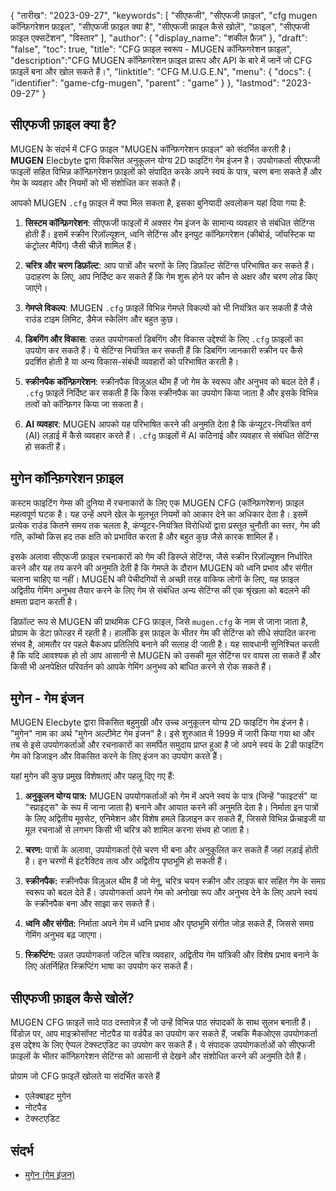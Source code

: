 {
"तारीख": "2023-09-27",
  "keywords": [
"सीएफजी",
"सीएफजी फ़ाइल",
"cfg mugen कॉन्फ़िगरेशन फ़ाइल",
"सीएफजी फ़ाइल क्या है",
"सीएफजी फ़ाइल कैसे खोलें",
"फ़ाइल",
"सीएफजी फ़ाइल एक्सटेंशन",
"विस्तार"
],
  "author": {
"display_name": "शकील फ़ैज़"
},
"draft": "false",
"toc": true,
"title": "CFG फ़ाइल स्वरूप - MUGEN कॉन्फ़िगरेशन फ़ाइल",
  "description":"CFG MUGEN कॉन्फ़िगरेशन फ़ाइल प्रारूप और API के बारे में जानें जो CFG फ़ाइलें बना और खोल सकते हैं।",
"linktitle": "CFG M.U.G.E.N",
  "menu": {
    "docs": {
      "identifier": "game-cfg-mugen",
"parent" : "game"
}
},
"lastmod": "2023-09-27"
}

## सीएफजी फ़ाइल क्या है?

MUGEN के संदर्भ में CFG फ़ाइल "MUGEN कॉन्फ़िगरेशन फ़ाइल" को संदर्भित करती है। **MUGEN** Elecbyte द्वारा विकसित अनुकूलन योग्य 2D फाइटिंग गेम इंजन है। उपयोगकर्ता सीएफजी फाइलों सहित विभिन्न कॉन्फ़िगरेशन फ़ाइलों को संपादित करके अपने स्वयं के पात्र, चरण बना सकते हैं और गेम के व्यवहार और नियमों को भी संशोधित कर सकते हैं।

आपको MUGEN `.cfg` फ़ाइल में क्या मिल सकता है, इसका बुनियादी अवलोकन यहां दिया गया है:

1. **सिस्टम कॉन्फ़िगरेशन**: सीएफजी फाइलों में अक्सर गेम इंजन के सामान्य व्यवहार से संबंधित सेटिंग्स होती हैं। इसमें स्क्रीन रिज़ॉल्यूशन, ध्वनि सेटिंग्स और इनपुट कॉन्फ़िगरेशन (कीबोर्ड, जॉयस्टिक या कंट्रोलर मैपिंग) जैसी चीज़ें शामिल हैं।
    








2. **चरित्र और चरण डिफ़ॉल्ट**: आप पात्रों और चरणों के लिए डिफ़ॉल्ट सेटिंग्स परिभाषित कर सकते हैं। उदाहरण के लिए, आप निर्दिष्ट कर सकते हैं कि गेम शुरू होने पर कौन से अक्षर और चरण लोड किए जाएंगे।
    








3. **गेमप्ले विकल्प**: MUGEN `.cfg` फ़ाइलें विभिन्न गेमप्ले विकल्पों को भी नियंत्रित कर सकती हैं जैसे राउंड टाइम लिमिट, डैमेज स्केलिंग और बहुत कुछ।
    








4. **डिबगिंग और विकास**: उन्नत उपयोगकर्ता डिबगिंग और विकास उद्देश्यों के लिए `.cfg` फ़ाइलों का उपयोग कर सकते हैं। ये सेटिंग्स नियंत्रित कर सकती हैं कि डिबगिंग जानकारी स्क्रीन पर कैसे प्रदर्शित होती है या अन्य विकास-संबंधी व्यवहारों को परिभाषित करती है।
    








5. **स्क्रीनपैक कॉन्फ़िगरेशन**: स्क्रीनपैक विज़ुअल थीम हैं जो गेम के स्वरूप और अनुभव को बदल देते हैं। `.cfg` फ़ाइलें निर्दिष्ट कर सकती हैं कि किस स्क्रीनपैक का उपयोग किया जाता है और इसके विभिन्न तत्वों को कॉन्फ़िगर किया जा सकता है।
    








6. **AI व्यवहार**: MUGEN आपको यह परिभाषित करने की अनुमति देता है कि कंप्यूटर-नियंत्रित वर्ण (AI) लड़ाई में कैसे व्यवहार करते हैं। `.cfg` फ़ाइलों में AI कठिनाई और व्यवहार से संबंधित सेटिंग्स हो सकती हैं।

## मुगेन कॉन्फ़िगरेशन फ़ाइल

कस्टम फाइटिंग गेम्स की दुनिया में रचनाकारों के लिए एक MUGEN CFG (कॉन्फ़िगरेशन) फ़ाइल महत्वपूर्ण घटक है। यह उन्हें अपने खेल के मूलभूत नियमों को आकार देने का अधिकार देता है। इसमें प्रत्येक राउंड कितने समय तक चलता है, कंप्यूटर-नियंत्रित विरोधियों द्वारा प्रस्तुत चुनौती का स्तर, गेम की गति, कॉम्बो किस हद तक क्षति को प्रभावित करता है और बहुत कुछ जैसे कारक शामिल हैं।

इसके अलावा सीएफजी फ़ाइल रचनाकारों को गेम की डिस्प्ले सेटिंग्स, जैसे स्क्रीन रिज़ॉल्यूशन निर्धारित करने और यह तय करने की अनुमति देती है कि गेमप्ले के दौरान MUGEN को ध्वनि प्रभाव और संगीत चलाना चाहिए या नहीं। MUGEN की पेचीदगियों से अच्छी तरह वाकिफ लोगों के लिए, यह फ़ाइल अद्वितीय गेमिंग अनुभव तैयार करने के लिए गेम से संबंधित अन्य सेटिंग्स की एक श्रृंखला को बदलने की क्षमता प्रदान करती है।

डिफ़ॉल्ट रूप से MUGEN की प्राथमिक CFG फ़ाइल, जिसे `mugen.cfg` के नाम से जाना जाता है, प्रोग्राम के डेटा फ़ोल्डर में रहती है। हालाँकि इस फ़ाइल के भीतर गेम की सेटिंग्स को सीधे संपादित करना संभव है, आमतौर पर पहले बैकअप प्रतिलिपि बनाने की सलाह दी जाती है। यह सावधानी सुनिश्चित करती है कि यदि आवश्यक हो तो आप आसानी से MUGEN को उसकी मूल सेटिंग्स पर वापस ला सकते हैं और किसी भी अनपेक्षित परिवर्तन को आपके गेमिंग अनुभव को बाधित करने से रोक सकते हैं।

## मुगेन - गेम इंजन

MUGEN Elecbyte द्वारा विकसित बहुमुखी और उच्च अनुकूलन योग्य 2D फाइटिंग गेम इंजन है। "मुगेन" नाम का अर्थ "मुगेन अल्टीमेट गेम इंजन" है। इसे शुरुआत में 1999 में जारी किया गया था और तब से इसे उपयोगकर्ताओं और रचनाकारों का समर्पित समुदाय प्राप्त हुआ है जो अपने स्वयं के 2डी फाइटिंग गेम को डिजाइन और विकसित करने के लिए इंजन का उपयोग करते हैं।

यहां मुगेन की कुछ प्रमुख विशेषताएं और पहलू दिए गए हैं:

1. **अनुकूलन योग्य पात्र:** MUGEN उपयोगकर्ताओं को गेम में अपने स्वयं के पात्र (जिन्हें "फाइटर्स" या "स्प्राइट्स" के रूप में जाना जाता है) बनाने और आयात करने की अनुमति देता है। निर्माता इन पात्रों के लिए अद्वितीय मूवसेट, एनिमेशन और विशेष हमले डिज़ाइन कर सकते हैं, जिससे विभिन्न फ्रेंचाइजी या मूल रचनाओं से लगभग किसी भी चरित्र को शामिल करना संभव हो जाता है।
    








2. **चरण:** पात्रों के अलावा, उपयोगकर्ता ऐसे चरण भी बना और अनुकूलित कर सकते हैं जहां लड़ाई होती है। इन चरणों में इंटरैक्टिव तत्व और अद्वितीय पृष्ठभूमि हो सकती हैं।
      









3. **स्क्रीनपैक:** स्क्रीनपैक विज़ुअल थीम हैं जो मेनू, चरित्र चयन स्क्रीन और लाइफ बार सहित गेम के समग्र स्वरूप को बदल देते हैं। उपयोगकर्ता अपने गेम को अनोखा रूप और अनुभव देने के लिए अपने स्वयं के स्क्रीनपैक बना और साझा कर सकते हैं।
    








4. **ध्वनि और संगीत:** निर्माता अपने गेम में ध्वनि प्रभाव और पृष्ठभूमि संगीत जोड़ सकते हैं, जिससे समग्र गेमिंग अनुभव बढ़ जाएगा।
    








5. **स्क्रिप्टिंग:** उन्नत उपयोगकर्ता जटिल चरित्र व्यवहार, अद्वितीय गेम यांत्रिकी और विशेष प्रभाव बनाने के लिए अंतर्निहित स्क्रिप्टिंग भाषा का उपयोग कर सकते हैं।

## सीएफजी फ़ाइल कैसे खोलें?

MUGEN CFG फ़ाइलें सादे पाठ दस्तावेज़ हैं जो उन्हें विभिन्न पाठ संपादकों के साथ सुलभ बनाती हैं। विंडोज़ पर, आप माइक्रोसॉफ्ट नोटपैड या वर्डपैड का उपयोग कर सकते हैं, जबकि मैकओएस उपयोगकर्ता इस उद्देश्य के लिए ऐप्पल टेक्स्टएडिट का उपयोग कर सकते हैं। ये संपादक उपयोगकर्ताओं को सीएफजी फ़ाइलों के भीतर कॉन्फ़िगरेशन सेटिंग्स को आसानी से देखने और संशोधित करने की अनुमति देते हैं।

प्रोग्राम जो CFG फ़ाइलें खोलते या संदर्भित करते हैं

- एलेक्बाइट मुगेन
- नोटपैड
- टेक्स्टएडिट

## संदर्भ
* [मुगेन (गेम इंजन)](https://en.wikipedia.org/wiki/Mugen_(game_engine))

